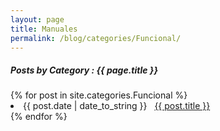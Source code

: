 ```yaml
---
layout: page
title: Manuales
permalink: /blog/categories/Funcional/
---
```


<h5> Posts by Category : {{ page.title }} </h5>

<div class="card">
{% for post in site.categories.Funcional %}
 <li class="category-posts"><span>{{ post.date | date_to_string }}</span> &nbsp; <a href="{{ post.url }}">{{ post.title }}</a></li>
{% endfor %}
</div>
